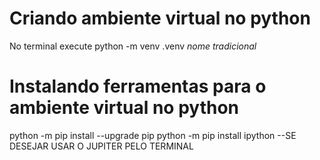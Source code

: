 # Criando ambiente virtual no python 

No terminal execute python -m venv .venv *nome tradicional*

# Instalando ferramentas para o ambiente virtual no python

python -m pip install --upgrade pip
python -m pip install ipython --SE DESEJAR USAR O JUPITER PELO TERMINAL